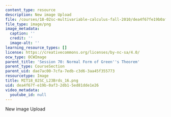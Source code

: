 ```yaml
---
content_type: resource
description: New image Upload
file: /courses/18-02sc-multivariable-calculus-fall-2010/dea4f67fe19b0af32db15ed81dde1e26_MIT18_02SC_L23Brds_16.png
file_type: image/png
image_metadata:
  caption: ''
  credit: ''
  image-alt: ''
learning_resource_types: []
license: https://creativecommons.org/licenses/by-nc-sa/4.0/
ocw_type: OCWImage
parent_title: 'Session 70: Normal Form of Green''s Theorem'
parent_type: CourseSection
parent_uid: dae7ac00-7cfa-7edb-c3d6-3aa45f355773
resourcetype: Image
title: MIT18_02SC_L23Brds_16.png
uid: dea4f67f-e19b-0af3-2db1-5ed81dde1e26
video_metadata:
  youtube_id: null
---
```

New image Upload